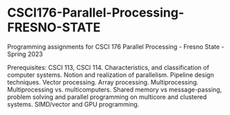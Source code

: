 # CSCI176-Parallel-Processing-FRESNO-STATE

Programming assignments for CSCI 176 Parallel Processing - Fresno State - Spring 2023

Prerequisites: CSCI 113, CSCI 114. Characteristics, and classification of computer systems. Notion and realization of parallelism. Pipeline design techniques. Vector processing. Array processing. Multiprocessing. Multiprocessing vs. multicomputers. Shared memory vs message-passing, problem solving and parallel programming on multicore and clustered systems. SIMD/vector and GPU programming.
